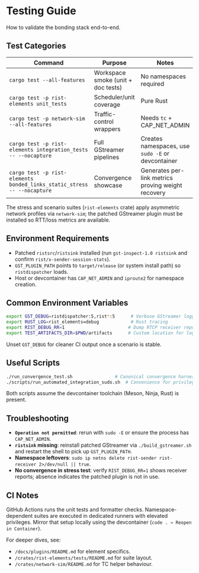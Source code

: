 # Testing Guide

How to validate the bonding stack end-to-end.

## Test Categories

| Command | Purpose | Notes |
| --- | --- | --- |
| `cargo test --all-features` | Workspace smoke (unit + doc tests) | No namespaces required |
| `cargo test -p rist-elements unit_tests` | Scheduler/unit coverage | Pure Rust |
| `cargo test -p network-sim --all-features` | Traffic-control wrappers | Needs `tc` + CAP_NET_ADMIN |
| `cargo test -p rist-elements integration_tests -- --nocapture` | Full GStreamer pipelines | Creates namespaces, use `sudo -E` or devcontainer |
| `cargo test -p rist-elements bonded_links_static_stress -- --nocapture` | Convergence showcase | Generates per-link metrics proving weight recovery |

The stress and scenario suites (`rist-elements` crate) apply asymmetric network profiles via `network-sim`; the patched GStreamer plugin must be installed so RTT/loss metrics are available.

## Environment Requirements

- Patched `ristsrc`/`ristsink` installed (run `gst-inspect-1.0 ristsink` and confirm `rist/x-sender-session-stats`).
- `GST_PLUGIN_PATH` points to `target/release` (or system install path) so `ristdispatcher` loads.
- Host or devcontainer has `CAP_NET_ADMIN` and `iproute2` for namespace creation.

## Common Environment Variables

```bash
export GST_DEBUG=ristdispatcher:5,rist*:5      # Verbose GStreamer logging
export RUST_LOG=rist_elements=debug            # Rust tracing
export RIST_DEBUG_RR=1                        # Dump RTCP receiver reports from patched C plugin
export TEST_ARTIFACTS_DIR=$PWD/artifacts      # Custom location for logs/metrics
```

Unset `GST_DEBUG` for cleaner CI output once a scenario is stable.

## Useful Scripts

```bash
./run_convergence_test.sh                # Canonical convergence harness (expects staged overlay)
./scripts/run_automated_integration_sudo.sh  # Convenience for privileged integration tests
```

Both scripts assume the devcontainer toolchain (Meson, Ninja, Rust) is present.

## Troubleshooting

- **`Operation not permitted`**: rerun with `sudo -E` or ensure the process has `CAP_NET_ADMIN`.
- **`ristsink` missing**: reinstall patched GStreamer via `./build_gstreamer.sh` and restart the shell to pick up `GST_PLUGIN_PATH`.
- **Namespace leftovers**: `sudo ip netns delete rist-sender rist-receiver 2>/dev/null || true`.
- **No convergence in stress test**: verify `RIST_DEBUG_RR=1` shows receiver reports; absence indicates the patched plugin is not in use.

## CI Notes

GitHub Actions runs the unit tests and formatter checks. Namespace-dependent suites are executed in dedicated runners with elevated privileges. Mirror that setup locally using the devcontainer (`code . → Reopen in Container`).

For deeper dives, see:

- `/docs/plugins/README.md` for element specifics.
- `/crates/rist-elements/tests/README.md` for suite layout.
- `/crates/network-sim/README.md` for TC helper behaviour.

